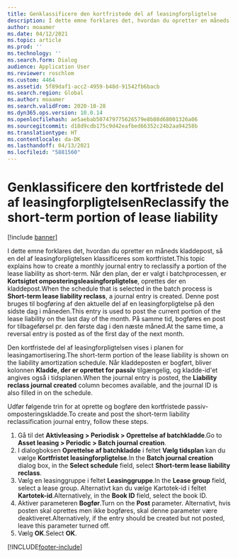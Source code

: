 ```yaml
---
title: Genklassificere den kortfristede del af leasingforpligtelse
description: I dette emne forklares det, hvordan du opretter en måneds kladdepost, så en del af leasingforpligtelsen klassificeres som kortfristet.
author: moaamer
ms.date: 04/12/2021
ms.topic: article
ms.prod: ''
ms.technology: ''
ms.search.form: Dialog
audience: Application User
ms.reviewer: roschlom
ms.custom: 4464
ms.assetid: 5f89daf1-acc2-4959-b48d-91542fb6bacb
ms.search.region: Global
ms.author: moaamer
ms.search.validFrom: 2020-10-28
ms.dyn365.ops.version: 10.0.14
ms.openlocfilehash: ae5aebab507479775626579e8b08d68001326a06
ms.sourcegitcommit: d18d9cdb175c9d42eafbed66352c24b2aa94258b
ms.translationtype: HT
ms.contentlocale: da-DK
ms.lasthandoff: 04/13/2021
ms.locfileid: "5881560"
---
```

# <a name="reclassify-the-short-term-portion-of-lease-liability"></a><span data-ttu-id="e0f84-103">Genklassificere den kortfristede del af leasingforpligtelsen</span><span class="sxs-lookup"><span data-stu-id="e0f84-103">Reclassify the short-term portion of lease liability</span></span>

[!include [banner](../includes/banner.md)]

<span data-ttu-id="e0f84-104">I dette emne forklares det, hvordan du opretter en måneds kladdepost, så en del af leasingforpligtelsen klassificeres som kortfristet.</span><span class="sxs-lookup"><span data-stu-id="e0f84-104">This topic explains how to create a monthly journal entry to reclassify a portion of the lease liability as short-term.</span></span> <span data-ttu-id="e0f84-105">Når den plan, der er valgt i batchprocessen, er **Kortsigtet omposteringsleasingforpligtelse**, oprettes der en kladdepost.</span><span class="sxs-lookup"><span data-stu-id="e0f84-105">When the schedule that is selected in the batch process is **Short-term lease liability reclass**, a journal entry is created.</span></span> <span data-ttu-id="e0f84-106">Denne post bruges til bogføring af den aktuelle del af en leasingforpligtelse på den sidste dag i måneden.</span><span class="sxs-lookup"><span data-stu-id="e0f84-106">This entry is used to post the current portion of the lease liability on the last day of the month.</span></span> <span data-ttu-id="e0f84-107">På samme tid, bogføres en post for tilbageførsel pr. den første dag i den næste måned.</span><span class="sxs-lookup"><span data-stu-id="e0f84-107">At the same time, a reversal entry is posted as of the first day of the next month.</span></span>

<span data-ttu-id="e0f84-108">Den kortfristede del af leasingforpligtelsen vises i planen for leasingamortisering.</span><span class="sxs-lookup"><span data-stu-id="e0f84-108">The short-term portion of the lease liability is shown on the liability amortization schedule.</span></span> <span data-ttu-id="e0f84-109">Når kladdeposten er bogført, bliver kolonnen **Kladde, der er oprettet for passiv** tilgængelig, og kladde-id'et angives også i tidsplanen.</span><span class="sxs-lookup"><span data-stu-id="e0f84-109">When the journal entry is posted, the **Liability reclass journal created** column becomes available, and the journal ID is also filled in on the schedule.</span></span>

<span data-ttu-id="e0f84-110">Udfør følgende trin for at oprette og bogføre den kortfristede passiv-omposteringskladde.</span><span class="sxs-lookup"><span data-stu-id="e0f84-110">To create and post the short-term liability reclassification journal entry, follow these steps.</span></span>

1. <span data-ttu-id="e0f84-111">Gå til det **Aktivleasing \> Periodisk \> Oprettelse af batchkladde**.</span><span class="sxs-lookup"><span data-stu-id="e0f84-111">Go to **Asset leasing \> Periodic \> Batch journal creation**.</span></span>
2. <span data-ttu-id="e0f84-112">I dialogboksen **Oprettelse af batchkladde** i feltet **Vælg tidsplan** kan du vælge **Kortfristet leasingforpligtelse**.</span><span class="sxs-lookup"><span data-stu-id="e0f84-112">In the **Batch journal creation** dialog box, in the **Select schedule** field, select **Short-term lease liability reclass**.</span></span>
3. <span data-ttu-id="e0f84-113">Vælg en leasinggruppe i feltet **Leasinggruppe**.</span><span class="sxs-lookup"><span data-stu-id="e0f84-113">In the **Lease group** field, select a lease group.</span></span> <span data-ttu-id="e0f84-114">Alternativt kan du vælge Kartotek-id i feltet **Kartotek-id**.</span><span class="sxs-lookup"><span data-stu-id="e0f84-114">Alternatively, in the **Book ID** field, select the book ID.</span></span>
4. <span data-ttu-id="e0f84-115">Aktiver parameteren **Bogfør**.</span><span class="sxs-lookup"><span data-stu-id="e0f84-115">Turn on the **Post** parameter.</span></span> <span data-ttu-id="e0f84-116">Alternativt, hvis posten skal oprettes men ikke bogføres, skal denne parameter være deaktiveret.</span><span class="sxs-lookup"><span data-stu-id="e0f84-116">Alternatively, if the entry should be created but not posted, leave this parameter turned off.</span></span>
5. <span data-ttu-id="e0f84-117">Vælg **OK**.</span><span class="sxs-lookup"><span data-stu-id="e0f84-117">Select **OK**.</span></span>


[!INCLUDE[footer-include](../../includes/footer-banner.md)]
